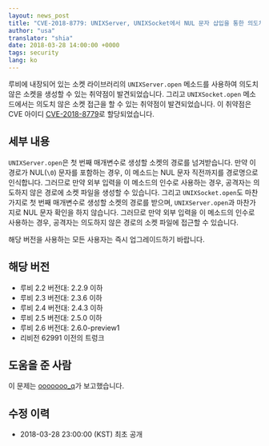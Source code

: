 ```yaml
---
layout: news_post
title: "CVE-2018-8779: UNIXServer, UNIXSocket에서 NUL 문자 삽입을 통한 의도치 않은 소켓 생성 취약점"
author: "usa"
translator: "shia"
date: 2018-03-28 14:00:00 +0000
tags: security
lang: ko
---
```


루비에 내장되어 있는 소켓 라이브러리의 `UNIXServer.open` 메소드를 사용하여 의도치 않은 소켓을 생성할 수 있는 취약점이 발견되었습니다.
그리고 `UNIXSocket.open` 메소드에서는 의도치 않은 소켓 접근을 할 수 있는 취약점이 발견되었습니다.
이 취약점은 CVE 아이디 [CVE-2018-8779](http://cve.mitre.org/cgi-bin/cvename.cgi?name=CVE-2018-8779)로 할당되었습니다.

## 세부 내용

`UNIXServer.open`은 첫 번째 매개변수로 생성할 소켓의 경로를 넘겨받습니다.
만약 이 경로가 NUL(`\0`) 문자를 포함하는 경우, 이 메소드는 NUL 문자 직전까지를 경로명으로 인식합니다.
그러므로 만약 외부 입력을 이 메소드의 인수로 사용하는 경우, 공격자는 의도하지 않은 경로에 소켓 파일을 생성할 수 있습니다.
그리고 `UNIXSocket.open`도 마찬가지로 첫 번째 매개변수로 생성할 소켓의 경로를 받으며, `UNIXServer.open`과 마찬가지로 NUL 문자 확인을 하지 않습니다.
그러므로 만약 외부 입력을 이 메소드의 인수로 사용하는 경우, 공격자는 의도하지 않은 경로의 소켓 파일에 접근할 수 있습니다.

해당 버전을 사용하는 모든 사용자는 즉시 업그레이드하기 바랍니다.

## 해당 버전

* 루비 2.2 버전대: 2.2.9 이하
* 루비 2.3 버전대: 2.3.6 이하
* 루비 2.4 버전대: 2.4.3 이하
* 루비 2.5 버전대: 2.5.0 이하
* 루비 2.6 버전대: 2.6.0-preview1
* 리비전 62991 이전의 트렁크

## 도움을 준 사람

이 문제는 [ooooooo_q](https://hackerone.com/ooooooo_q)가 보고했습니다.

## 수정 이력

* 2018-03-28 23:00:00 (KST) 최초 공개
